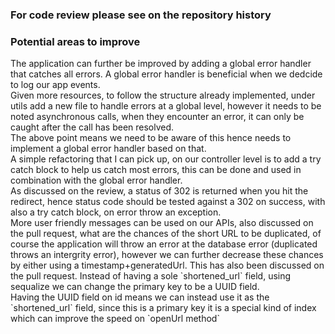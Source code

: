 ### For code review please see on the repository history

### Potential areas to improve
<p>The application can further be improved by adding a global error handler that catches all errors. A global error handler is beneficial when we dedcide to log our app events.
<br/>
Given more resources, to follow the structure already implemented, under utils add a new file to handle errors at a global level, however it needs to be noted asynchronous calls, when they encounter an error, it can only be caught after the call has been resolved.
<br/>
The above point means we need to be aware of this hence needs to implement a global error handler based on that.
<br/>
A simple refactoring that I can pick up, on our controller level is to add a try catch block to help us catch most errors, this can be done and used in combination with the global error handler.
<br>
As discussed on the review, a status of 302 is returned when you hit the redirect, hence status code should be tested against a 302 on success, with also a try catch block, on error throw an exception.
<br/>
More user friendly messages can be used on our APIs, also discussed on the pull request, what are the chances of the short URL to be duplicated, of course the application will throw an error at the database error (duplicated throws an intergrity error), however we can further decrease these chances by either using a timestamp+generatedUrl. This has also been discussed on the pull request. Instead of having a sole `shortened_url` field, using sequalize we can change the primary key to be a UUID field.
<br/>
Having the UUID field on id means we can instead use it as the `shortened_url` field, since this is a primary key it is a special kind of index which can improve the speed on `openUrl method`
</p>